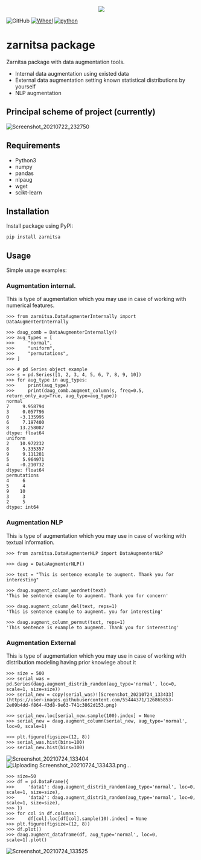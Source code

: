 <p align="center">
  <img src="https://user-images.githubusercontent.com/55444371/126209354-44068bb7-81aa-49a5-af4e-71b8c2475386.png" />
</p>

![GitHub](https://img.shields.io/github/license/heartexlabs/label-studio?logo=heartex) [![Wheel](https://img.shields.io/pypi/wheel/textaugment.svg?maxAge=3600)](https://pypi.python.org/pypi/textaugment)  [![python](https://img.shields.io/pypi/pyversions/textaugment.svg?maxAge=3600)](https://pypi.org/project/textaugment/)
# zarnitsa package

Zarnitsa package with data augmentation tools.

- Internal data augmentation using existed data
- External data augmentation setting known statistical distributions by yourself
- NLP augmentation


## Principal scheme of project (currently)

![Screenshot_20210722_232750](https://user-images.githubusercontent.com/55444371/126705231-3a052e84-6a9c-4c1a-a772-5caa8c2e7c4b.png)

## Requirements
- Python3
- numpy
- pandas
- nlpaug
- wget
- scikt-learn

## Installation
Install package using PyPI:
```
pip install zarnitsa
```

## Usage
Simple usage examples:
### Augmentation internal.
This is type of augmentation which you may use in case of working with numerical features.
```
>>> from zarnitsa.DataAugmenterInternally import DataAugmenterInternally

>>> daug_comb = DataAugmenterInternally()
>>> aug_types = [
>>>     "normal",
>>>     "uniform",
>>>     "permutations",
>>> ]

>>> # pd Series object example
>>> s = pd.Series([1, 2, 3, 4, 5, 6, 7, 8, 9, 10])
>>> for aug_type in aug_types:
>>>     print(aug_type)
>>>     print(daug_comb.augment_column(s, freq=0.5, return_only_aug=True, aug_type=aug_type))
normal
7     9.958794
3     0.057796
0    -3.135995
6     7.197400
8    13.258087
dtype: float64
uniform
2    10.972232
8     5.335357
9     9.111281
5     5.964971
4    -0.210732
dtype: float64
permutations
4     6
5     4
9    10
3     3
2     5
dtype: int64
```

### Augmentation NLP
This is type of augmentation which you may use in case of working with textual information.

```
>>> from zarnitsa.DataAugmenterNLP import DataAugmenterNLP

>>> daug = DataAugmenterNLP()

>>> text = "This is sentence example to augment. Thank you for interesting"

>>> daug.augment_column_wordnet(text)
'This be sentence example to augment. Thank you for concern'

>>> daug.augment_column_del(text, reps=1)
'This is sentence example to augment. you for interesting'

>>> daug.augment_column_permut(text, reps=1)
'This sentence is example to augment. Thank you for interesting'
```
### Augmentation External
This is type of augmentation which you may use in case of working with distribution modeling
having prior knowlege about it

```
>>> size = 500
>>> serial_was = pd.Series(daug.augment_distrib_random(aug_type='normal', loc=0, scale=1, size=size))
>>> serial_new = copy(serial_was)![Screenshot_20210724_133433](https://user-images.githubusercontent.com/55444371/126865853-2e09b4dd-f864-43d8-9e63-741c3862d153.png)

>>> serial_new.loc[serial_new.sample(100).index] = None
>>> serial_new = daug.augment_column(serial_new, aug_type='normal', loc=0, scale=1)

>>> plt.figure(figsize=(12, 8))
>>> serial_was.hist(bins=100)
>>> serial_new.hist(bins=100)
```
![Screenshot_20210724_133404](https://user-images.githubusercontent.com/55444371/126865837-980e022b-27df-4e7e-9c7b-57c5a094e07c.png)
![Uploading Screenshot_20210724_133433.png…]()

```
>>> size=50
>>> df = pd.DataFrame({
>>>     'data1': daug.augment_distrib_random(aug_type='normal', loc=0, scale=1, size=size),
>>>     'data2': daug.augment_distrib_random(aug_type='normal', loc=0, scale=1, size=size),
>>> })
>>> for col in df.columns:
>>>     df[col].loc[df[col].sample(10).index] = None
>>> plt.figure(figsize=(12, 8))
>>> df.plot()
>>> daug.augment_dataframe(df, aug_type='normal', loc=0, scale=1).plot()
```
![Screenshot_20210724_133525](https://user-images.githubusercontent.com/55444371/126865878-56d9766b-5925-43a0-bb29-e83dc5331455.png)

